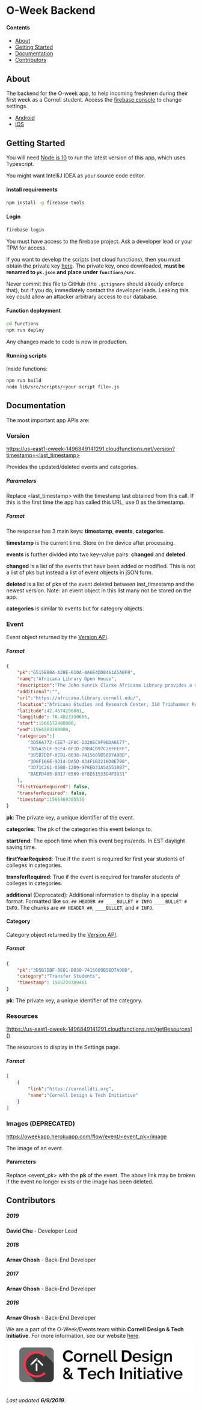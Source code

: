 O-Week Backend
======
#### Contents
  - [About](#about)
  - [Getting Started](#getting-started)
  - [Documentation](#documentation)
  - [Contributors](#contributors)
  
## About
The backend for the O-week app, to help incoming freshmen during their first week as a Cornell student. Access the [firebase console](https://console.firebase.google.com/u/0/project/oweek-1496849141291/overview) to change settings.
- [Android](https://github.com/cornell-dti/o-week-android)
- [iOS](https://github.com/cornell-dti/events-manager-ios)


## Getting Started
You will need [Node.js 10](https://nodejs.org/en/) to run the latest version of this app, which uses Typescript. 

You might want IntelliJ IDEA as your source code editor.

#### Install requirements
```bash
npm install -g firebase-tools
```

#### Login
```bash
firebase login
```

You must have access to the firebase project. Ask a developer lead or your TPM for access.

If you want to develop the scripts (not cloud functions), then you must obtain the private key [here](https://console.firebase.google.com/u/0/project/oweek-1496849141291/settings/serviceaccounts/adminsdk). The private key, once downloaded, **must be renamed to `pk.json` and place under `functions/src`.** 

Never commit this file to GitHub (the `.gitignore` should already enforce that), but if you do, immediately contact the developer leads. Leaking this key could allow an attacker arbitrary access to our database.

#### Function deployment
```bash
cd functions
npm run deploy
```
Any changes made to code is now in production.

#### Running scripts
Inside functions:
```bash
npm run build
node lib/src/scripts/<your script file>.js
```

## Documentation
The most important app APIs are:

### Version
[https://us-east1-oweek-1496849141291.cloudfunctions.net/version?timestamp=<last_timestamp>](https://us-east1-oweek-1496849141291.cloudfunctions.net/version?timestamp=0)

Provides the updated/deleted events and categories.

##### Parameters
Replace <last_timestamp> with the timestamp last obtained from this call. If this is the first time the app has called this URL, use 0 as the timestamp.

##### Format
The response has 3 main keys: **timestamp**, **events**, **categories**. 

**timestamp** is the current time. Store on the device after processing. 

**events** is further divided into two key-value pairs: **changed** and **deleted**.

**changed** is a list of the events that have been added or modified. This is not a 
list of pks but instead a list of event objects in jSON form.

**deleted** is a list of pks of the event deleted between last_timestamp and the newest version. Note: an event object in this list many not be stored on the app.

**categories** is similar to events but for category objects.


### Event
Event object returned by the [Version API](#version).

##### Format
```json
{  
    "pk":"6515E88A-A28E-610A-8A6E4DD8461A5ABF0",
    "name":"Africana Library Open House",
    "description":"The John Henrik Clarke Africana Library provides a special collection focusing on the history and culture of people of African ancestry. The library supports the curriculum of Cornell University’s Africana Studies and Research Center and the Cornell community at large. The library was named in honor of Dr. John Henrik Clarke during the summer of 1985. As a distinguished historian, Dr. Clarke taught courses in Black history at Cornell and was instrumental in establishing the Africana Center’s curriculum in the 1970s. The fall of 2019 marks the 50th anniversary of the founding of Africana. Come and take a tour of the library and the center, and see salient works from our collection.",
    "additional":"",
    "url":"https://africana.library.cornell.edu/",
    "location":"Africana Studies and Research Center, 310 Triphammer Road",
    "latitude":42.4574290881,
    "longitude":-76.4823330605,
    "start":1566572400000,
    "end":1566583200000,
    "categories":[  
        "3D56A772-CEE7-2FAC-D320EC9F9BDA6E77",
        "3D5A35CF-9CF4-6F1D-20B4C097C26FFEFF",
        "3D5B7DBF-0E01-B030-7415609B58D7A9BD",
        "3D6F166E-9214-DA5D-A34F1B2210D0E798",
        "3D71C261-05B8-12D9-978ED31A5A5510B7",
        "BAEFD405-B017-6569-6F8E61533D4F3831"
    ],
    "firstYearRequired": false,
    "transferRequired": false,
    "timestamp":1565469385536
}
```

**pk**: The private key, a unique identifier of the event.

**categories**: The pk of the categories this event belongs to.

**start/end**: The epoch time when this event begins/ends. In EST daylight saving time.

**firstYearRequired**: True if the event is required for first year students of colleges in categories.

**transferRequired**: True if the event is required for transfer students of colleges in categories.

**additional** (Deprecated): Additional information to display in a special format. Formatted like so: `## HEADER ## ____BULLET # INFO ____BULLET # INFO`. The chunks are `## HEADER ##`, `____BULLET`, and `# INFO`.


#### Category
Category object returned by the [Version API](#version).

##### Format
```json
{  
    "pk":"3D5B7DBF-0E01-B030-7415609B58D7A9BD",
    "category":"Transfer Students",
    "timestamp": 1565229389461
}
```
**pk**: The private key, a unique identifier of the category.

### Resources
[https://us-east1-oweek-1496849141291.cloudfunctions.net/getResources]()

The resources to display in the Settings page.

##### Format
```json
[
    {  
        "link":"https://cornelldti.org",
        "name":"Cornell Design & Tech Initiative"
    }
]
```

### Images (DEPRECATED)
[https://oweekapp.herokuapp.com/flow/event/<event_pk>/image](https://oweekapp.herokuapp.com/flow/event/117/image)

The image of an event.

#### Parameters
Replace <event_pk> with the **pk** of the event. The above link may be broken if the event no longer exists or the image has been deleted.


## Contributors
##### 2019
**David Chu** - Developer Lead
##### 2018
**Arnav Ghosh** - Back-End Developer
##### 2017
**Arnav Ghosh** - Back-End Developer
##### 2016
**Arnav Ghosh** - Back-End Developer

We are a part of the O-Week/Events team within **Cornell Design & Tech Initiative**. For more information, see our website [here](https://cornelldti.org/).
<img src="https://raw.githubusercontent.com/cornell-dti/design/master/Branding/Wordmark/Dark%20Text/Transparent/Wordmark-Dark%20Text-Transparent%403x.png">

_Last updated **6/9/2019**_.
